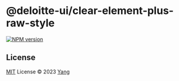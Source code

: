 # @deloitte-ui/clear-element-plus-raw-style

[![NPM version](https://img.shields.io/npm/v/@deloitte-ui/clear-element-plus-raw-style?color=a1b858&label=)](https://www.npmjs.com/package/@deloitte-ui/clear-element-plus-raw-style)


## License

[MIT](./LICENSE) License © 2023 [Yang](https://github.com/xusyang)
